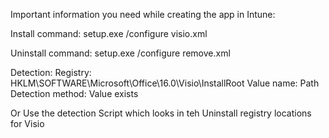 Important information you need while creating the app in Intune:

Install command: setup.exe /configure visio.xml

Uninstall command: setup.exe /configure remove.xml

Detection:
Registry: HKLM\SOFTWARE\Microsoft\Office\16.0\Visio\InstallRoot
Value name: Path
Detection method: Value exists

Or Use the detection Script which looks in teh Uninstall registry locations for Visio
